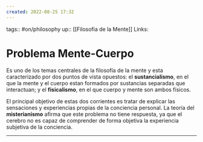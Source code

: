 ```yaml
---
created: 2022-08-25 17:32
---
```

tags:: #on/philosophy 
up:: [[Filosofia de la Mente]]
Links: 
# Problema Mente-Cuerpo
Es uno de los temas centrales de la filosofía de la mente y esta caracterizado por dos puntos de vista opuestos: el **sustancialismo**, en el que la mente y el cuerpo estan formados por sustancias separadas que interactuan; y el **fisicalismo**, en el que cuerpo y mente son ambos físicos.

El principal objetivo de estas dos corrientes es tratar de explicar las sensaciones y experiencias propias de la conciencia personal. La teoría del **misterianismo** afirma que este problema no tiene respuesta, ya que el cerebro no es capaz de comprender de forma objetiva la experiencia subjetiva de la conciencia.
___
